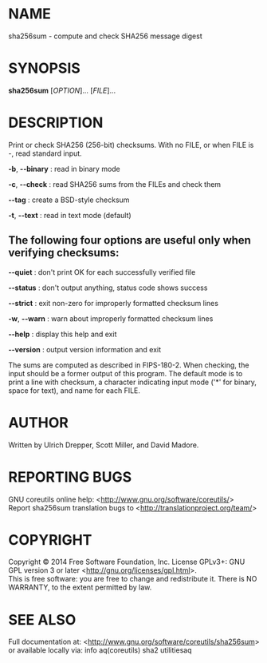 NAME
====

sha256sum - compute and check SHA256 message digest

SYNOPSIS
========

**sha256sum** [*OPTION*]... [*FILE*]...

DESCRIPTION
===========

Print or check SHA256 (256-bit) checksums. With no FILE, or when FILE is -, read standard input.

**-b**, **--binary**
:   read in binary mode

**-c**, **--check**
:   read SHA256 sums from the FILEs and check them

**--tag**
:   create a BSD-style checksum

**-t**, **--text**
:   read in text mode (default)

The following four options are useful only when verifying checksums:
--------------------------------------------------------------------

**--quiet**
:   don't print OK for each successfully verified file

**--status**
:   don't output anything, status code shows success

**--strict**
:   exit non-zero for improperly formatted checksum lines

**-w**, **--warn**
:   warn about improperly formatted checksum lines

**--help**
:   display this help and exit

**--version**
:   output version information and exit

The sums are computed as described in FIPS-180-2. When checking, the input should be a former output of this program. The default mode is to print a line with checksum, a character indicating input mode ('\*' for binary, space for text), and name for each FILE.

AUTHOR
======

Written by Ulrich Drepper, Scott Miller, and David Madore.

REPORTING BUGS
==============

GNU coreutils online help: \<<http://www.gnu.org/software/coreutils/>\>\
 Report sha256sum translation bugs to \<<http://translationproject.org/team/>\>

COPYRIGHT
=========

Copyright © 2014 Free Software Foundation, Inc. License GPLv3+: GNU GPL version 3 or later \<<http://gnu.org/licenses/gpl.html>\>.\
 This is free software: you are free to change and redistribute it. There is NO WARRANTY, to the extent permitted by law.

SEE ALSO
========

Full documentation at: \<<http://www.gnu.org/software/coreutils/sha256sum>\>\
 or available locally via: info aq(coreutils) sha2 utilitiesaq
